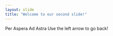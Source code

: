 ```yaml
---
layout: slide
title: "Welcome to our second slide!"
---
```

Per Aspera Ad Astra
Use the left arrow to go back!
